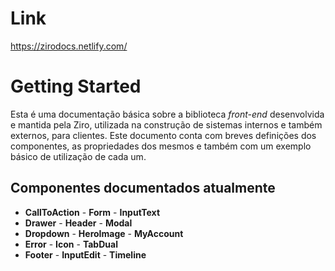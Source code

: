 # Link
https://zirodocs.netlify.com/

# Getting Started

Esta é uma documentação básica sobre a biblioteca *front-end* desenvolvida e mantida pela Ziro, utilizada na construção de sistemas internos e também externos, para clientes. Este documento conta com breves definições dos componentes, as propriedades dos mesmos e também com um exemplo básico de utilização de cada um.

## Componentes documentados atualmente

- **CallToAction**    - **Form**    - **InputText**
- **Drawer**    - **Header**    - **Modal**
- **Dropdown**    - **HeroImage**   - **MyAccount**
- **Error**   - **Icon**    - **TabDual**
- **Footer**    - **InputEdit**   - **Timeline**
